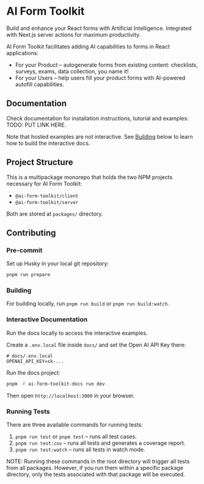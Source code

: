 # AI Form Toolkit

Build and enhance your React forms with Artificial Intelligence. Integrated with Next.js server actions for maximum productivity.

AI Form Toolkit facilitates adding AI capabilities to forms in React applications:

- For your Product – autogenerate forms from existing content: checklists, surveys, exams, data collection, you name it!
- For your Users – help users fill your product forms with AI-powered autofill capabilities.

## Documentation

Check documentation for installation instructions, tutorial and examples: TODO: PUT LINK HERE.

Note that hosted examples are not interactive. See [Building](#building) below to learn how to build the interactive docs.

## Project Structure

This is a multipackage monorepo that holds the two NPM projects necessary for AI Form Toolkit:

- `@ai-form-toolkit/client`
- `@ai-form-toolkit/server`

Both are stored at `packages/` directory.

## Contributing

### Pre-commit

Set up Husky in your local git repository:

```bash
pnpm run prepare
```

### Building

For building locally, run `pnpm run build` or `pnpm run build:watch`.

### Interactive Documentation

Run the docs locally to access the interactive examples.

Create a `.env.local` file inside `docs/` and set the Open AI API Key there:

```dotenv
# docs/.env.local
OPENAI_API_KEY=sk-...
```

Run the docs project:

```bash
pnpm -F ai-form-toolkit-docs run dev
```

Then open `http://localhost:3000` in your browser.

### Running Tests

There are three available commands for running tests:

1. `pnpm run test` or `pnpm test` – runs all test cases.
2. `pnpm run test:cov` – runs all tests and generates a coverage report.
3. `pnpm run test:watch` – runs all tests in watch mode.

NOTE: Running these commands in the root directory will trigger all tests from all packages.
However, if you run them within a specific package directory, only the tests associated with that package will be executed.

